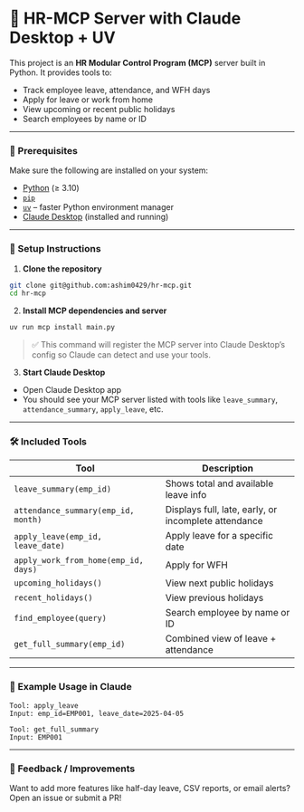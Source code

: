 # 🧠 HR-MCP Server with Claude Desktop + UV

This project is an **HR Modular Control Program (MCP)** server built in Python. It provides tools to:

- Track employee leave, attendance, and WFH days
- Apply for leave or work from home
- View upcoming or recent public holidays
- Search employees by name or ID

---

### 🔧 Prerequisites

Make sure the following are installed on your system:

- [Python](https://www.python.org/downloads/) (≥ 3.10)
- [`pip`](https://pip.pypa.io/en/stable/installation/)
- [`uv`](https://github.com/astral-sh/uv) – faster Python environment manager
- [Claude Desktop](https://claude.ai) (installed and running)

---

### 🚀 Setup Instructions

1. **Clone the repository**

```bash
git clone git@github.com:ashim0429/hr-mcp.git
cd hr-mcp
```

2. **Install MCP dependencies and server**

```bash
uv run mcp install main.py
```

> ✅ This command will register the MCP server into Claude Desktop’s config so Claude can detect and use your tools.

3. **Start Claude Desktop**

- Open Claude Desktop app
- You should see your MCP server listed with tools like `leave_summary`, `attendance_summary`, `apply_leave`, etc.

---

### 🛠️ Included Tools

| Tool                                 | Description                                          |
| ------------------------------------ | ---------------------------------------------------- |
| `leave_summary(emp_id)`              | Shows total and available leave info                 |
| `attendance_summary(emp_id, month)`  | Displays full, late, early, or incomplete attendance |
| `apply_leave(emp_id, leave_date)`    | Apply leave for a specific date                      |
| `apply_work_from_home(emp_id, days)` | Apply for WFH                                        |
| `upcoming_holidays()`                | View next public holidays                            |
| `recent_holidays()`                  | View previous holidays                               |
| `find_employee(query)`               | Search employee by name or ID                        |
| `get_full_summary(emp_id)`           | Combined view of leave + attendance                  |

---

### 🧪 Example Usage in Claude

```plaintext
Tool: apply_leave
Input: emp_id=EMP001, leave_date=2025-04-05
```

```plaintext
Tool: get_full_summary
Input: EMP001
```

---

### 💬 Feedback / Improvements

Want to add more features like half-day leave, CSV reports, or email alerts? Open an issue or submit a PR!
